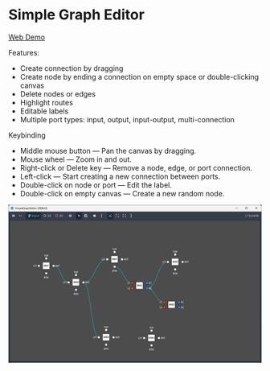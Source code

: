 # Simple Graph Editor

[Web Demo](https://robb83.github.io/godot-simple-graph-editor-2d/)

Features:

* Create connection by dragging
* Create node by ending a connection on empty space or double-clicking canvas
* Delete nodes or edges
* Highlight routes
* Editable labels
* Multiple port types: input, output, input-output, multi-connection
 
Keybinding

* Middle mouse button — Pan the canvas by dragging.
* Mouse wheel — Zoom in and out.
* Right-click or Delete key — Remove a node, edge, or port connection.
* Left-click — Start creating a new connection between ports.
* Double-click on node or port — Edit the label.
* Double-click on empty canvas — Create a new random node.

![Simple Graph Editor](screenshot.png)